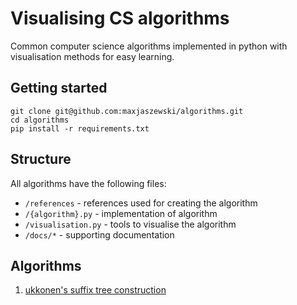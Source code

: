 # Visualising CS algorithms

Common computer science algorithms implemented in python with visualisation methods for easy learning.

## Getting started

```
git clone git@github.com:maxjaszewski/algorithms.git
cd algorithms
pip install -r requirements.txt
```

## Structure

All algorithms have the following files:

- `/references` - references used for creating the algorithm
- `/{algorithm}.py` - implementation of algorithm
- `/visualisation.py` - tools to visualise the algorithm
- `/docs/*` - supporting documentation

## Algorithms

1. [ukkonen's suffix tree construction](https://github.com/maxjaszewski/algorithms/tree/main/ukkonens)